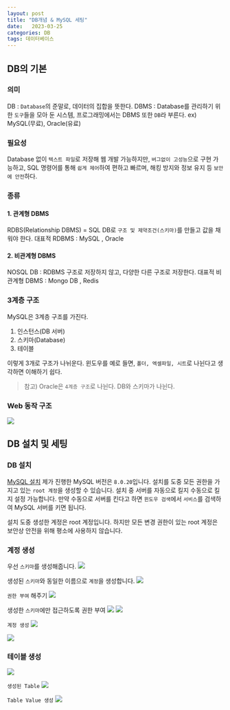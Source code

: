 ```yaml
---
layout: post
title: "DB개념 & MySQL 세팅"
date:   2023-03-25
categories: DB
tags: 데이터베이스
---
```


## DB의 기본
### 의미
DB : `Database`의 준말로, 데이터의 집합을 뜻한다. 
DBMS : Database를 관리하기 위한 `도구`들을 모아 둔 시스템, 프로그래밍에서는 DBMS 또한 `DB`라 부른다. ex) MySQL(무료), Oracle(유료)

### 필요성
Database 없이 `텍스트 파일`로 저장해 웹 개발 가능하지만, `버그없이 고성능`으로 구현 가능하고, SQL 명령어를 통해 `쉽게 제어`하여 편하고 빠르며, 해킹 방지와 정보 유지 등 `보안에 안전`하다.

### 종류
#### 1. 관계형 DBMS
RDBS(Relationship DBMS) = SQL DB로 `구조 및 제약조건(스키마)`를 만들고 값을 채워야 한다. 
대표적 RDBMS : MySQL , Oracle

#### 2. 비관계형 DBMS
NOSQL DB : RDBMS 구조로 저장하지 않고, 다양한 다른 구조로 저장한다. 
대표적 비관계형 DBMS : Mongo DB , Redis

### 3계층 구조
MySQL은 3계층 구조를 가진다. 

1. 인스턴스(DB 서버) 
2. 스키마(Database)
3. 테이블

이렇게 3개로 구조가 나뉘운다. 윈도우를 예로 들면, `폴더, 엑셀파일, 시트`로 나뉜다고 생각하면 이해하기 쉽다.

> 참고) Oracle은 `4계층 구조`로 나뉜다. DB와 스키마가 나뉜다.

### Web 동작 구조
![](https://media.vlpt.us/images/dev-hoon/post/8c813169-f1e8-41c8-8c70-59f43c31ad04/image.png)




## DB 설치 및 세팅
### DB 설치
[MySQL 설치](https://downloads.mysql.com/archives/installer/)
제가 진행한 MySQL 버전은 `8.0.20`입니다.
설치를 도중 모든 권한을 가지고 있는 `root 계정`을 생성할 수 있습니다.
설치 중 서버를 자동으로 킬지 수동으로 킬지 설정 가능합니다.
만약 수동으로 서버를 킨다고 하면 `윈도우 검색`에서 `서비스`를 검색하여 MySQL 서버를 키면 됩니다.

설치 도중 생성한 계정은 root 계정입니다. 하지만 모든 변경 권한이 있는 root 계정은 보안상 안전을 위해 평소에 사용하지 않습니다. 

### 계정 생성
우선 `스키마`를 생성해줍니다.
![](https://media.vlpt.us/images/dev-hoon/post/aba17080-f69b-4cad-ac16-b4f1f3a9f2e2/image.png)

생성된 `스키마`와 동일한 이름으로 `계정`을 생성합니다.
![](https://media.vlpt.us/images/dev-hoon/post/f7f69cb2-f622-43c9-82ec-21168520048f/image.png)

`권한 부여` 해주기
![](https://media.vlpt.us/images/dev-hoon/post/3553a23b-de6b-4b1f-bf8c-3866b2c8f377/image.png)

생성한 `스키마`에만 접근하도록 권한 부여
![](https://media.vlpt.us/images/dev-hoon/post/e9f1dda5-7390-4657-803d-9d93c37d4a2f/image.png)
![](https://media.vlpt.us/images/dev-hoon/post/73912d14-f3ce-4253-b98f-9f950cd715e3/image.png)

`계정 생성`
![](https://media.vlpt.us/images/dev-hoon/post/9bfd05ce-7fb3-4d01-bf3b-1a165da1f128/image.png)

![](https://media.vlpt.us/images/dev-hoon/post/5ee246ef-2cfb-4661-811f-35075ee5610c/image.png)

### 테이블 생성
![](https://media.vlpt.us/images/dev-hoon/post/0f969782-b372-4901-9b77-664ff9d66980/image.png)

`생성된 Table`
![](https://media.vlpt.us/images/dev-hoon/post/e86ef245-e2f3-44c0-b1e5-3f1fc88cf3d8/image.png)

`Table Value 생성`
![](https://media.vlpt.us/images/dev-hoon/post/f8679880-fbb9-4e76-a4cf-56706dbafa61/image.png)